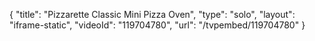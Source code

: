 {
    "title": "Pizzarette Classic Mini Pizza Oven",
    "type": "solo",
    "layout": "iframe-static",
    "videoId": "119704780",
    "url": "\/tvpembed\/119704780"
}